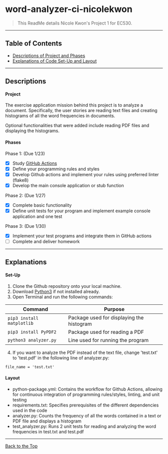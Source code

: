 # word-analyzer-ci-nicolekwon

> This ReadMe details Nicole Kwon's Project 1 for EC530. 

---


## Table of Contents


- [Descriptions of Project and Phases](#descriptions)
- [Explanations of Code Set-Up and Layout](#explanations)

---

## Descriptions

#### Project

The exercise application mission behind this project is to analyze a document. Specifically, the user stories are reading text files and creating histograms of all the word frequencies in documents.

Optional functionalities that were added include reading PDF files and displaying the histograms. 

#### Phases

Phase 1:   (Due 1/23)
- [x] Study [GitHub Actions](https://docs.github.com/en/actions/automating-builds-and-tests/building-and-testing-python)
- [x] Define your programming rules and styles
- [x] Develop Github actions and implement your rules using preferred linter (flake8)
- [x] Develop the main console application or stub function

Phase 2:  (Due 1/27)
- [x] Complete basic functionality
- [x] Define unit tests for your program and implement example console application and one test

Phase 3:  (Due 1/30)
- [x] Implement your test programs and integrate them in GitHub actions
- [ ] Complete and deliver homework

---

## Explanations

#### Set-Up 

1. Clone the Github repository onto your local machine. 
2. Download [Python3](https://www.python.org/downloads/) if not installed already.
3. Open Terminal and run the following commands: 

| Command | Purpose |
| --- | --- |
| `pip3 install matplotlib` | Package used for displaying the histogram |
| `pip3 install PyPDF2` | Package used for reading a PDF |
| `python3 analyzer.py` | Line used for running the program |

4. If you want to analyze the PDF instead of the text file, change 'test.txt' to 'test.pdf' in the following line of analyzer.py:

```
file_name = 'test.txt'
```

#### Layout

- python-package.yml: Contains the workflow for Github Actions, allowing for continuous integration of programming rules/styles, linting, and unit testing
- requirements.txt: Specifies prerequisites of the different dependencies used in the code
- analyzer.py: Counts the frequency of all the words contained in a text or PDF file and displays a histogram
- test_analyzer.py: Runs 2 unit tests for reading and analyzing the word frequencies in test.txt and test.pdf

---

[Back to the Top](#word-analyzer-ci-nicolekwon)

